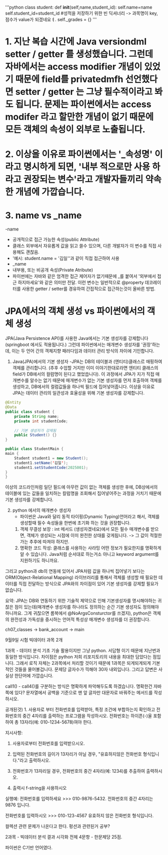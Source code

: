 '''python
class student:
def __init__(self,name,student_id):
    self.name=name
    self.student_id=student_id
    #성적을 저장하기 위한 빈 딕셔너리 -> 과목명이 key, 점수가 value가 되겠네요ㅕ.
    self._grades = {}
'''

# 1. 지난 복습 시간에 Java versiondml setter / getter 를 생성했습니다. 그런데 자바에서는 access modifier 개념이 있었기 때문에 field를 privatedmfh 선언했다면 setter / getter 는 그냥 필수적이라고 봐도 됩니다. 문제는 파이썬에서는 access modifer 라고 할만한 개념이 없기 때문에 모든 객체의 속성이 외부로 노출됩니다.

# 2. 이상을 이유로 파이썬에서는 '_속성명' 이라고 명시하게 되면, '내부 적으로만 사용 하라고 권장되는 변수'라고 개발자들끼리 약속한 개념에 가깝습니다.

# 3. name vs _name
  -name
   - 공개적으로 접근 가능한 속성(public Attribute)
   - 클래스 외부에서 자유롭게 값을 읽고 쓸수 있으며, 다른 개발자가 이 변수를 직접 사용해도 괜찮음.
   - '예시: student.name = '김일''과 같이 직접 접근하여 사용
- _name
 - 내부용, 또는 비공개 속성(Private Atribute)
 - 파이썬에는 자바와 같은 엄격한 접근 제어자가 없기때문에 _를 붙여서 '외부에서 접근 하지마세요'와 같은 의미만 전달. 이런 변수는 일반적으로 @property 데코레이터를 사용한
 getter / setter를 경유하여 간접적으로 접근하는것이 올바른 방법.


# JPA에서의 객체 생성 vs 파이썬에서의 객체 생성
JPA(Java Persistence API)를 사용한 Java에서는 기본 생성자를 강제합니다(springboot 에서도 적용됩니다.) 그런데 파이썬에서는 매개변수 생성자를 '권장'하는데, 이는 두 언어 간의 객체지향 패러다임과 데이터 관리 방식의 차이에 기인합니다. 

1. Java(JPA)에서의 기본 생성자 
    -JPA는 DB의 테이블과 (엔티티)클래스르 매핑하여 객체를 관리합니다. (추후 수업할 거지만 이미 이야기한대로라면 엔티티 클래스의 field가 DB에서의 컬럼명이 된다고 했었씁니다). 이 과정에서 JPA가 지가 직접 매개변수를 알수는 없기 때문에 매개변수가 없는 기본 생성자를 먼저 호출하여 객체를 생성하고, DB에서의 컬럼값들을 하나씩 필드에 집어넣어줍니다. 이상을 이유로 JPA는 데이터 관리의 일관성과 효율성을 위해 기본 생성자를 강제합니다. 

```java
@Entity
@Data 
public class student {
    private String name;
    private int studentCode;
    
    // 기본 생성자가 강제됨
    public Student() {}
}

public class StudentMain {
main {
    Student student1 = new Student();
    student1.setName('김일');
    student1.setStudentCode(2025001);
}
}

```
이상의 코드라인처럼 일단 필드에 아무런 값이 없는 객체를 생성한 후에, DB상에서의 테이블에 있는 값들을 일치하는 칼럼명을 조회해서 집어넣어주는 과정을 거치기 때문에 기본 생성자를 강제합니다. 


2. python 에서의 매개변수 생성자
    - 파이썬은 Java와 달리 동적 타이핑(Dynamic Typing)언어라고 해서, 객체를 생성할때 필수 속성들을 한번에 초기화 하는 것을 권장합니다. 
   1. 객체 무결성 보장 : int 메서드 (생성자겠네요)에서 모든 필수 매개변수를 받으면, 객체가 생성되는 시점에 이미 완전한 상태를 갖게됩니다. -> 그 값이 적절한가는 추후에 따져야 하지만.
   2. 명확한 코드 작성: 클래스를 사용하는 사라밍 어떤 정보가 필요한지를 명확하게 알 수 있습니다. Java처럼 순서대로 하는거소 아니고 keyword argument를 지원하기도 하니까요.

그리고 python과 db의 연동에 있어서 JPA처럼 값을 하나씩 집어넣기 보다는 ORM(Object-Relational Mapping) 라이브러리를 통해서 객체를 생성할 때 필요한 데이터를 직접 전달하는 방식으로 JPA와의 차이점이 있어 기본 생성자를 강제할 필요가 없습니다. 

요약: JPA는 DB와 연동하기 위한 기술적 제약으로 인해 기본생성자를 명시해야하는 귀찮은 점이 있는데(매개변수 생성자를 하나라도 정의하는 순간 기본 생성자도 정의해야 하니까요. 그게 귀찮으면 롬복에서 @NoArgsConsturctor를 쓰겠지), python은 객체의 완전성과 가독성을 중시하는 언어적 특성상 매개변수 생성자를 더 권장합니다. 


ch07_classes -> bank_account -> main





9월9일 시험 빅데이터 과목 2개 

1과목 - 데이터 분석 기초 기술 활용이지만 그냥 python. 서답형 이기 때문에 지난번과 동일한 방식입니다. 차이점은 python 저희 리포지토리의 내용을 최대한 담았다는 점입니다. 그래서 로직 자체는 2과목에서 처리할 것이기 때문에 1과목은 되게되게되게 기본적인 것들을 물어볼겁니다.  문제당 글자수가 끽해야 30자 내외입니다. 그리고 답변은 사실상 한단어에 가깝습니다. 

call1() - call4()를 구분하는 방식은 명확하게 파악해두도록 하겠습니다. 명확한건 자바쪽에 있다? 
문자열에서 공백을 기준으로 맨 앞 글자만 대문자로 바꿔주는 메서드를 작성하시오. 


공개된것) 1. 사용자로 부터 전화번호를 입력받아, 특정 조건에 부합하는지 확인하고 전화번호의 중간 4자리를 출력하는 프로그램을 작성하시오. 전화번호는 하이픈(-)울 포함하여 총 13자리(예: 010-1234-5678)여야 한다.


지시사항:

1. 사용자로부터 전화번호를 입력받으시오.

2. 입력된 전화번호의 길이가 13자리가 아닐 경우, "유효하지않은 전화번호 형식입니다."라고 출력하시오.

3. 전화번호가 13자리일 경우, 전화번호의 중간 4자리(예: 1234)를 추출하여 출력하시오.

4. 출력시 f-string을 사용하시오

실행예:  전화번호를 입력하세요 >>> 010-9876-5432. 전화번호의 중간 4자리는 9876 입니다.

전화번호를 입력하시오 >>> 010-123-4567 유효하지 않은 전화번호 형식입니다. 



컬렉션 관련 문제가 나온다고 한다. 펑션과 관련된거 공부? 




2과목 - 빅데이터 분석 결과 시각화
전체 4문항 - 한문제당 25점. 



파이썬은 C기반 언어였다. 
